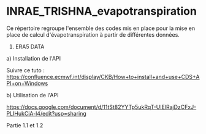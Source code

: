 # INRAE_TRISHNA_evapotranspiration
Ce répertoire regroupe l'ensemble des codes mis en place pour la mise en place de calcul d'évapotranspiration à partir de différentes données.

1) ERA5 DATA


a) Installation de l'API 

Suivre ce tuto : https://confluence.ecmwf.int/display/CKB/How+to+install+and+use+CDS+API+on+Windows

b) Utilisation de l'API

https://docs.google.com/document/d/11tSt82YYTp5ukRqT-UIElRajDzCFxJ-PLIHukCiA-l4/edit?usp=sharing

Partie 1.1 et 1.2
